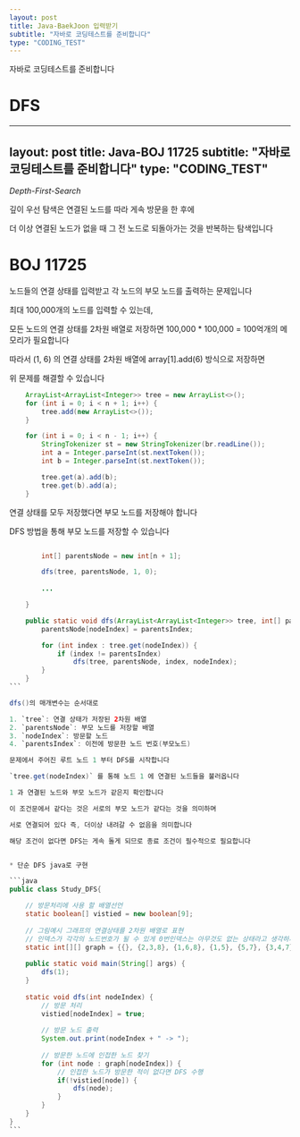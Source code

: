 ```yaml
---
layout: post
title: Java-BaekJoon 입력받기
subtitle: "자바로 코딩테스트를 준비합니다"
type: "CODING_TEST"
---
```



자바로 코딩테스트를 준비합니다

# DFS

---
layout: post
title: Java-BOJ 11725
subtitle: "자바로 코딩테스트를 준비합니다"
type: "CODING_TEST"
---




_Depth-First-Search_

깊이 우선 탐색은 연결된 노드를 따라 게속 방문을 한 후에 

더 이상 연결된 노드가 없을 때 그 전 노드로 되돌아가는 것을 반복하는 탐색입니다

# BOJ 11725

노드들의 연결 상태를 입력받고 각 노드의 부모 노드를 출력하는 문제입니다

최대 100,000개의 노드를 입력할 수 있는데,

모든 노드의 연결 상태를 2차원 배열로 저장하면 100,000 * 100,000 = 100억개의 메모리가 필요합니다

따라서 (1, 6) 의 연결 상태를 2차원 배열에 array[1].add(6) 방식으로 저장하면

위 문제를 해결할 수 있습니다

```java
    ArrayList<ArrayList<Integer>> tree = new ArrayList<>();
    for (int i = 0; i < n + 1; i++) {
        tree.add(new ArrayList<>());
    }

    for (int i = 0; i < n - 1; i++) {
        StringTokenizer st = new StringTokenizer(br.readLine());
        int a = Integer.parseInt(st.nextToken());
        int b = Integer.parseInt(st.nextToken());

        tree.get(a).add(b);
        tree.get(b).add(a);
    }
```

연결 상태를 모두 저장했다면 부모 노드를 저장해야 합니다

DFS 방법을 통해 부모 노드를 저장할 수 있습니다

````java

        int[] parentsNode = new int[n + 1];

        dfs(tree, parentsNode, 1, 0);
		
		...

	}

    public static void dfs(ArrayList<ArrayList<Integer>> tree, int[] parentsNode, int nodeIndex, int parentsIndex) {
        parentsNode[nodeIndex] = parentsIndex;

        for (int index : tree.get(nodeIndex)) {
            if (index != parentsIndex)
                dfs(tree, parentsNode, index, nodeIndex);
        }
    }
```

dfs()의 매개변수는 순서대로

1. `tree`: 연결 상태가 저장된 2차원 배열
2. `parentsNode`: 부모 노드를 저장할 배열
3. `nodeIndex`: 방문할 노드
4. `parentsIndex`: 이전에 방문한 노드 번호(부모노드)

문제에서 주어진 루트 노드 1 부터 DFS를 시작합니다

`tree.get(nodeIndex)` 를 통해 노드 1 에 연결된 노드들을 불러옵니다

1 과 연결된 노드와 부모 노드가 같은지 확인합니다

이 조건문에서 같다는 것은 서로의 부모 노드가 같다는 것을 의미하며

서로 연결되어 있다 즉, 더이상 내려갈 수 없음을 의미합니다

해당 조건이 없다면 DFS는 게속 돌게 되므로 종료 조건이 필수적으로 필요합니다


* 단순 DFS java로 구현

```java
public class Study_DFS{

	// 방문처리에 사용 할 배열선언
	static boolean[] vistied = new boolean[9];
	
	// 그림예시 그래프의 연결상태를 2차원 배열로 표현
	// 인덱스가 각각의 노드번호가 될 수 있게 0번인덱스는 아무것도 없는 상태라고 생각하시면됩니다
	static int[][] graph = {{}, {2,3,8}, {1,6,8}, {1,5}, {5,7}, {3,4,7}, {2}, {4,5}, {1,2}};
	
	public static void main(String[] args) {
		dfs(1);
	}
	
	static void dfs(int nodeIndex) {
		// 방문 처리
		vistied[nodeIndex] = true;
		
		// 방문 노드 출력
		System.out.print(nodeIndex + " -> ");
		
		// 방문한 노드에 인접한 노드 찾기
		for (int node : graph[nodeIndex]) {
			// 인접한 노드가 방문한 적이 없다면 DFS 수행
			if(!vistied[node]) {
				dfs(node);
			}
		}
	}
}
```
